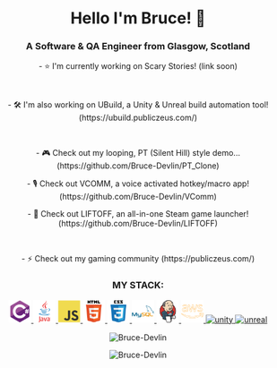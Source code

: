 <h1 align="center">Hello I'm Bruce! 👋</h1>
<h3 align="center">A Software & QA Engineer from Glasgow, Scotland</h3>

<p align="center">- ⭐ I'm currently working on Scary Stories! (link soon)</p>
<br />
<p align="center">- 🛠️ I'm also working on UBuild, a Unity & Unreal build automation tool! (https://ubuild.publiczeus.com/)</p>
<br />
<p align="center">- 🎮 Check out my looping, PT (Silent Hill) style demo... (https://github.com/Bruce-Devlin/PT_Clone)</p>
<p align="center">- 🎙️ Check out VCOMM, a voice activated hotkey/macro app! (https://github.com/Bruce-Devlin/VComm)</p>
<p align="center">- 🚀 Check out LIFTOFF, an all-in-one Steam game launcher! (https://github.com/Bruce-Devlin/LIFTOFF)</p>
<br />
<p align="center">- ⚡ Check out my gaming community (https://publiczeus.com/)</p>
<h3 align="center">MY STACK:</h3>
<p align="center">
  <a href="https://www.w3schools.com/cs/" target="_blank"> <img src="https://raw.githubusercontent.com/devicons/devicon/master/icons/csharp/csharp-original.svg" alt="C#" width="40" height="40"/> </a> 
  <a href="https://www.w3schools.com/java/" target="_blank"> <img src="https://raw.githubusercontent.com/devicons/devicon/master/icons/java/java-original-wordmark.svg" alt="Java" width="40" height="40"/> </a> 
  <a href="https://www.w3schools.com/js/" target="_blank"> <img src="https://raw.githubusercontent.com/devicons/devicon/master/icons/javascript/javascript-original.svg" alt="JavaScript" width="40" height="40"/> </a> 
  <a href="https://www.w3.org/html/" target="_blank"> <img src="https://raw.githubusercontent.com/devicons/devicon/master/icons/html5/html5-original-wordmark.svg" alt="HTML5" width="40" height="40"/> </a> 
  <a href="https://www.w3schools.com/css/" target="_blank"> <img src="https://raw.githubusercontent.com/devicons/devicon/master/icons/css3/css3-original-wordmark.svg" alt="CSS3" width="40" height="40"/> </a> 
  <a href="https://www.mysql.com/" target="_blank"> <img src="https://raw.githubusercontent.com/devicons/devicon/master/icons/mysql/mysql-original-wordmark.svg" alt="MySQL" width="40" height="40"/> </a>
  <a href="https://www.w3schools.com/css/" target="_blank"> <img src="https://raw.githubusercontent.com/devicons/devicon/master/icons/jenkins/jenkins-original.svg" alt="Jenkins" width="40" height="40"/> </a> 
  <a href="https://www.mysql.com/" target="_blank"> <img src="https://raw.githubusercontent.com/devicons/devicon/master/icons/amazonwebservices/amazonwebservices-line-wordmark.svg" alt="AWS" width="40" height="40"/> </a>
  <a href="https://unity.com/" target="_blank"> <img src="https://www.vectorlogo.zone/logos/unity3d/unity3d-icon.svg" alt="unity" width="40" height="40"/> </a> 
  <a href="https://unrealengine.com/" target="_blank"> <img src="https://raw.githubusercontent.com/kenangundogan/fontisto/036b7eca71aab1bef8e6a0518f7329f13ed62f6b/icons/svg/brand/unreal-engine.svg" alt="unreal" width="40" height="40"/> </a> 
</p>

<p align="center"><img align="center" src="https://github-readme-streak-stats.herokuapp.com/?user=Bruce-Devlin&theme=dark" alt="Bruce-Devlin" /></p>
<p align="center"> <img src="https://komarev.com/ghpvc/?username=Bruce-Devlin&label=Profile%20views&color=0e75b6&style=flat" alt="Bruce-Devlin" /> </p>
